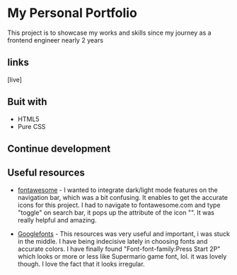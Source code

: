 # My Personal Portfolio

 This project is to showcase my works and skills since my journey as a frontend engineer nearly 2 years

## links

[live]

## Buit with

- HTML5
- Pure CSS
  
## Continue development

## Useful resources

- [fontawesome](https://www.Fontawesome.com) - I wanted to integrate dark/light mode features on the navigation bar, which was a bit confusing. It enables to get the accurate icons for this project. I had to navigate to fontawesome.com and type "toggle" on search bar, it pops up the attribute of the icon "<i class="fa fa-moon"></i>". It was really helpful and amazing.
  
- [Googlefonts](https://www.Googlefonts.com) - This resources was very useful and important, i was stuck in the middle. I have being indecisive lately in choosing fonts and accurate colors. I have finally found "Font-font-family:Press Start 2P" which looks or more or less like Supermario game font, lol. it was lovely though. I love the fact that it looks irregular.

